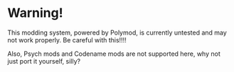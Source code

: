 # Warning!
This modding system, powered by Polymod, is currently untested and may not work properly. 
Be careful with this!!!!


Also, Psych mods and Codename mods are not supported here, why not just port it yourself, silly? 